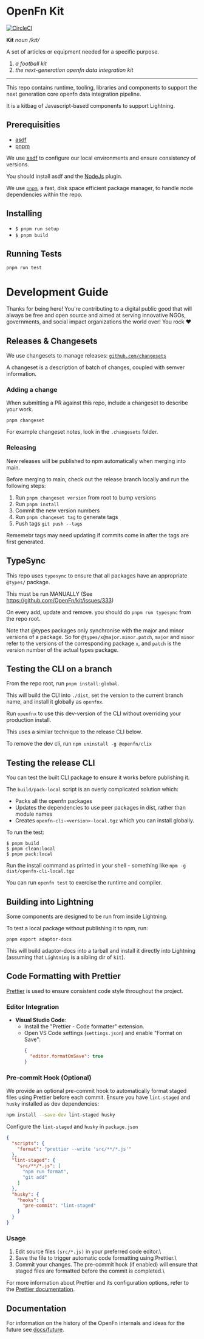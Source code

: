 # OpenFn Kit

[![CircleCI](https://dl.circleci.com/status-badge/img/gh/OpenFn/kit/tree/main.svg?style=shield)](https://dl.circleci.com/status-badge/redirect/gh/OpenFn/kit/tree/main)

**Kit** _noun_ _/kɪt/_

A set of articles or equipment needed for a specific purpose.

1. _a football kit_
1. _the next-generation openfn data integration kit_

---

This repo contains runtime, tooling, libraries and components to support the next generation core openfn data integration pipeline.

It is a kitbag of Javascript-based components to support Lightning.

## Prerequisities

- [asdf](https://github.com/asdf-vm/asdf)
- [pnpm](https://pnpm.io/installation)

We use [asdf](https://github.com/asdf-vm/asdf) to configure our local
environments and ensure consistency of versions.

You should install asdf and the [NodeJs](https://github.com/asdf-vm/asdf-nodejs) plugin.

We use [`pnpm`](https://pnpm.io/installation), a fast, disk space efficient package manager, to handle node dependencies within the repo.

## Installing

- `$ pnpm run setup`
- `$ pnpm build`

## Running Tests

```
pnpm run test
```

# Development Guide

Thanks for being here! You're contributing to a digital public good that will always be free and open source and aimed at serving innovative NGOs, governments, and social impact organizations the world over! You rock ❤️

## Releases & Changesets

We use changesets to manage releases: [`github.com/changesets`](https://github.com/changesets/changesets)

A changeset is a description of batch of changes, coupled with semver information.

### Adding a change

When submitting a PR against this repo, include a changeset to describe your work.

```
pnpm changeset
```

For example changeset notes, look in the `.changesets` folder.

### Releasing

New releases will be published to npm automatically when merging into main.

Before merging to main, check out the release branch locally and run the following steps:

1. Run `pnpm changeset version` from root to bump versions
1. Run `pnpm install`
1. Commit the new version numbers
1. Run `pnpm changeset tag` to generate tags
1. Push tags `git push --tags`

Rememebr tags may need updating if commits come in after the tags are first generated.

## TypeSync

This repo uses `typesync` to ensure that all packages have an appropriate `@types/` package.

This must be run MANUALLY (See https://github.com/OpenFn/kit/issues/333)

On every add, update and remove. you should do `pnpm run typesync` from the repo root.

Note that @types packages only synchronise with the major and minor versions of a package. So for `@types/x@major.minor.patch`, `major` and `minor` refer to the versions of the corresponding package `x`, and `patch` is the version number of the actual types package.

## Testing the CLI on a branch

From the repo root, run `pnpm install:global`.

This will build the CLI into `./dist`, set the version to the current branch name, and install it globally as `openfnx`.

Run `openfnx` to use this dev-version of the CLI without overriding your production install.

This uses a similar technique to the release CLI below.

To remove the dev cli, run `npm uninstall -g @openfn/clix`

## Testing the release CLI

You can test the built CLI package to ensure it works before publishing it.

The `build/pack-local` script is an overly complicated solution which:

- Packs all the openfn packages
- Updates the dependencies to use peer packages in dist, rather than module names
- Creates `openfn-cli-<version>-local.tgz` which you can install globally.

To run the test:

```
$ pnpm build
$ pnpm clean:local
$ pnpm pack:local
```

Run the install command as printed in your shell - something like `npm -g dist/openfn-cli-local.tgz`

You can run `openfn test` to exercise the runtime and compiler.

## Building into Lightning

Some components are designed to be run from inside Lightning.

To test a local package without publishing it to npm, run:

```
pnpm export adaptor-docs
```

This will build adaptor-docs into a tarball and install it directly into Lightning (assuming that `Lightning` is a sibling dir of `kit`).

## Code Formatting with Prettier

[Prettier](https://prettier.io/) is used to ensure consistent code style throughout the project.

### Editor Integration

- **Visual Studio Code**:
  - Install the "Prettier - Code formatter" extension.
  - Open VS Code settings (`settings.json`) and enable "Format on Save":
    ```json
    {
      "editor.formatOnSave": true
    }
    ```

### Pre-commit Hook (Optional)

We provide an optional pre-commit hook to automatically format staged files using Prettier before each commit. Ensure you have `lint-staged` and `husky` installed as dev dependencies:

```bash
npm install --save-dev lint-staged husky

```
Configure the `lint-staged` and `husky` in `package.json`
```json
{
  "scripts": {
    "format": "prettier --write 'src/**/*.js'"
  },
  "lint-staged": {
    "src/**/*.js": [
      "npm run format",
      "git add"
    ]
  },
  "husky": {
    "hooks": {
      "pre-commit": "lint-staged"
    }
  }
}
```
### Usage
1. Edit source files `(src/*.js)` in your preferred code editor.\
2. Save the file to trigger automatic code formatting using Prettier.\
3. Commit your changes. The pre-commit hook (if enabled) will ensure that staged files are formatted before the commit is completed.\

For more information about Prettier and its configuration options, refer to the [Prettier documentation](https://prettier.io/docs/en/).

## Documentation

For information on the history of the OpenFn internals and ideas for the future
see [docs/future](docs/future).
